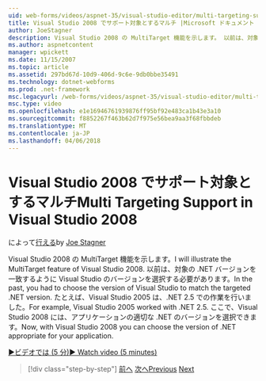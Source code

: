 ```yaml
---
uid: web-forms/videos/aspnet-35/visual-studio-editor/multi-targeting-support-in-visual-studio-2008
title: Visual Studio 2008 でサポート対象とするマルチ |Microsoft ドキュメント
author: JoeStagner
description: Visual Studio 2008 の MultiTarget 機能を示します。 以前は、対象となる .NET versi を一致するように Visual Studio のバージョンを選択する必要があるしています.
ms.author: aspnetcontent
manager: wpickett
ms.date: 11/15/2007
ms.topic: article
ms.assetid: 297bd67d-10d9-406d-9c6e-9db0bbe35491
ms.technology: dotnet-webforms
ms.prod: .net-framework
msc.legacyurl: /web-forms/videos/aspnet-35/visual-studio-editor/multi-targeting-support-in-visual-studio-2008
msc.type: video
ms.openlocfilehash: e1e16946761939876ff95bf92e483ca1b43e3a10
ms.sourcegitcommit: f8852267f463b62d7f975e56bea9aa3f68fbbdeb
ms.translationtype: MT
ms.contentlocale: ja-JP
ms.lasthandoff: 04/06/2018
---
```

<a name="multi-targeting-support-in-visual-studio-2008"></a><span data-ttu-id="39a99-104">Visual Studio 2008 でサポート対象とするマルチ</span><span class="sxs-lookup"><span data-stu-id="39a99-104">Multi Targeting Support in Visual Studio 2008</span></span>
====================
<span data-ttu-id="39a99-105">によって[行える](https://github.com/JoeStagner)</span><span class="sxs-lookup"><span data-stu-id="39a99-105">by [Joe Stagner](https://github.com/JoeStagner)</span></span>

<span data-ttu-id="39a99-106">Visual Studio 2008 の MultiTarget 機能を示します。</span><span class="sxs-lookup"><span data-stu-id="39a99-106">I will illustrate the MultiTarget feature of Visual Studio 2008.</span></span> <span data-ttu-id="39a99-107">以前は、対象の .NET バージョンを一致するように Visual Studio のバージョンを選択する必要があります。</span><span class="sxs-lookup"><span data-stu-id="39a99-107">In the past, you had to choose the version of Visual Studio to match the targeted .NET version.</span></span> <span data-ttu-id="39a99-108">たとえば、Visual Studio 2005 は、.NET 2.5 での作業を行いました。</span><span class="sxs-lookup"><span data-stu-id="39a99-108">For example, Visual Studio 2005 worked with .NET 2.5.</span></span> <span data-ttu-id="39a99-109">ここで、Visual Studio 2008 には、アプリケーションの適切な .NET のバージョンを選択できます。</span><span class="sxs-lookup"><span data-stu-id="39a99-109">Now, with Visual Studio 2008 you can choose the version of .NET appropriate for your application.</span></span>

[<span data-ttu-id="39a99-110">&#9654;ビデオでは (5 分)</span><span class="sxs-lookup"><span data-stu-id="39a99-110">&#9654; Watch video (5 minutes)</span></span>](https://channel9.msdn.com/Blogs/ASP-NET-Site-Videos/multi-targeting-support-in-visual-studio-2008)

> [!div class="step-by-step"]
> <span data-ttu-id="39a99-111">[前へ](javascript-debugging-in-visual-studio-2008.md)
> [次へ](intellisense-for-jscript-and-aspnet-ajax.md)</span><span class="sxs-lookup"><span data-stu-id="39a99-111">[Previous](javascript-debugging-in-visual-studio-2008.md)
[Next](intellisense-for-jscript-and-aspnet-ajax.md)</span></span>
